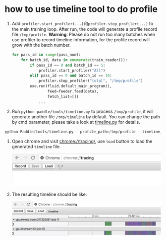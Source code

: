 # how to use timeline tool to do profile

1. Add `profiler.start_profiler(...)`和`profiler.stop_profiler(...)` to the main training loop. After run, the code will generate a profile record file `/tmp/profile`. **Warning**: Please do not run too many batches when use profiler to record timeline information, for the profile record will grow with the batch number.

	```python
    for pass_id in range(pass_num):
        for batch_id, data in enumerate(train_reader()):
            if pass_id == 0 and batch_id == 5:
                profiler.start_profiler("All")
            elif pass_id == 0 and batch_id == 10:
                profiler.stop_profiler("total", "/tmp/profile")
            exe.run(fluid.default_main_program(),
                    feed=feeder.feed(data),
                    fetch_list=[])
	            ...
	```

1. Run `python paddle/tools/timeline.py` to process `/tmp/profile`, it will generate another
file `/tmp/timeline` by default. You can change the path by cmd parameter, please take a look at
[timeline.py](https://github.com/PaddlePaddle/Paddle/blob/develop/tools/timeline.py) for details.

```python
python Paddle/tools/timeline.py --profile_path=/tmp/profile --timeline_path=timeline
```

1. Open chrome and visit <chrome://tracing/>, use `load` button to load the generated `timeline` file.

	![chrome tracing](./tracing.jpeg)

1. The resulting timeline should be like:


	![chrome timeline](./timeline.jpeg)
